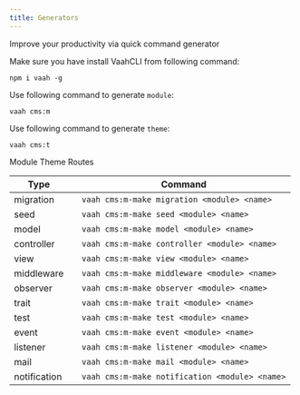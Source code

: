 ```yaml
---
title: Generators
---
```


Improve your productivity via quick command generator

Make sure you have install VaahCLI from following command:

```
npm i vaah -g
```


Use following command to generate `module`:

```
vaah cms:m
```


Use following command to generate `theme`:

```
vaah cms:t
```

Module Theme Routes

| Type         |      | Command                                      |
| ------------ | ---- | -------------------------------------------- |
| migration    |      | `vaah cms:m-make migration <module> <name>`    |
| seed         |      | `vaah cms:m-make seed <module> <name>`         |
| model        |      | `vaah cms:m-make model <module> <name>`        |
| controller   |      | `vaah cms:m-make controller <module> <name>`   |
| view         |      | `vaah cms:m-make view <module> <name>`         |
| middleware   |      | `vaah cms:m-make middleware <module> <name>`   |
| observer     |      | `vaah cms:m-make observer <module> <name>`     |
| trait        |      | `vaah cms:m-make trait <module> <name>`        |
| test         |      | `vaah cms:m-make test <module> <name>`         |
| event        |      | `vaah cms:m-make event <module> <name>`        |
| listener     |      | `vaah cms:m-make listener <module> <name>`     |
| mail         |      | `vaah cms:m-make mail <module> <name>`         |
| notification |      | `vaah cms:m-make notification <module> <name>` |
